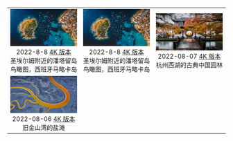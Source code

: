 |     |     |     | 
|:---:|:---:|:---:| 
|![](./static/圣埃尔姆附近的潘塔留岛鸟瞰图，西班牙马略卡岛preview.jpg) <br> 2022-8-8 [4K 版本](./static/圣埃尔姆附近的潘塔留岛鸟瞰图，西班牙马略卡岛4k.jpg) <br> 圣埃尔姆附近的潘塔留岛鸟瞰图，西班牙马略卡岛|![](./static/圣埃尔姆附近的潘塔留岛鸟瞰图，西班牙马略卡岛preview.jpg) <br> 2022-8-8 [4K 版本](./static/圣埃尔姆附近的潘塔留岛鸟瞰图，西班牙马略卡岛4k.jpg) <br> 圣埃尔姆附近的潘塔留岛鸟瞰图，西班牙马略卡岛|![](./static/杭州西湖的古典中国园林preview.jpg) <br> 2022-08-07 [4K 版本](./static/杭州西湖的古典中国园林4K.jpg) <br> 杭州西湖的古典中国园林|
|![](./static/旧金山湾的盐滩preview.jpeg) <br> 2022-08-06 [4K 版本](./static/旧金山湾的盐滩4k.jpg) <br> 旧金山湾的盐滩